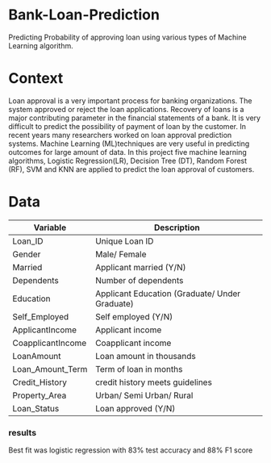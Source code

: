 # Bank-Loan-Prediction
Predicting Probability of approving loan using various types of Machine Learning algorithm.

# Context
Loan approval is a very important process for banking organizations. The system approved or reject the loan applications. Recovery of loans is a major contributing parameter in the financial statements of a bank. It is very difficult to predict the possibility of payment of loan by the customer. In recent years many researchers worked on loan approval prediction systems. Machine Learning (ML)techniques are very useful in predicting outcomes for large amount of data. In this project five machine learning algorithms, Logistic Regression(LR), Decision Tree (DT), Random Forest (RF), SVM and KNN are applied to predict the loan approval of customers.

# Data

|Variable|Description|
|----|----|
|Loan_ID|Unique Loan ID|
|Gender | Male/ Female|
| Married|Applicant married (Y/N) |
| Dependents|Number of dependents |
|Education |Applicant Education (Graduate/ Under Graduate) |
|Self_Employed | Self employed (Y/N)|
| ApplicantIncome|Applicant income |
| CoapplicantIncome| Coapplicant income|
|LoanAmount |Loan amount in thousands |
|Loan_Amount_Term |Term of loan in months |
|Credit_History | credit history meets guidelines|
| Property_Area|Urban/ Semi Urban/ Rural |
| Loan_Status|Loan approved (Y/N) |


### results

Best fit was logistic regression with 83% test accuracy and 88% F1 score



